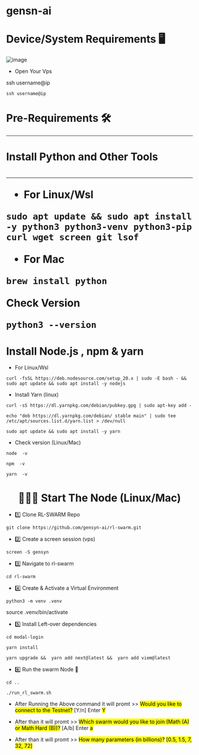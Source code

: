 # gensn-ai


<h1>Device/System Requirements 🖥️</h1>

![image](https://github.com/user-attachments/assets/dc5e5e76-9a27-4779-8ac1-f5a77cc3433e)

* Open Your Vps

ssh username@ip

<!DOCTYPE html>
<html lang="en">
<head>
  <meta charset="UTF-8">

    ssh username@ip
</body>
</html>

<h1>Pre-Requirements 🛠</h1>

<hr>

<h1>Install Python and Other Tools<h1>

<hr>

* For Linux/Wsl

<!DOCTYPE html>
<html lang="en">
<head>
  <meta charset="UTF-8">
  
    sudo apt update && sudo apt install -y python3 python3-venv python3-pip curl wget screen git lsof

</body>
</html>

* For Mac

<!DOCTYPE html>
<html lang="en">
<head>
  <meta charset="UTF-8">

    brew install python

</body>
</html>

Check Version

<!DOCTYPE html>
<html lang="en">
<head>
  <meta charset="UTF-8">

    python3 --version

</body>
</html>

<h1>Install Node.js , npm & yarn</h1>

* For Linux/Wsl

<!DOCTYPE html>
<html lang="en">
<head>
  <meta charset="UTF-8">

    curl -fsSL https://deb.nodesource.com/setup_20.x | sudo -E bash - && sudo apt update && sudo apt install -y nodejs

</body>
</html>

* Install Yarn (linux)

<!DOCTYPE html>
<html lang="en">
<head>
  <meta charset="UTF-8">

    curl -sS https://dl.yarnpkg.com/debian/pubkey.gpg | sudo apt-key add -

</body>
</html>

<!DOCTYPE html>
<html lang="en">
<head>
  <meta charset="UTF-8">

    echo "deb https://dl.yarnpkg.com/debian/ stable main" | sudo tee /etc/apt/sources.list.d/yarn.list > /dev/null

</body>
</html>

<!DOCTYPE html>
<html lang="en">
<head>
  <meta charset="UTF-8">

    sudo apt update && sudo apt install -y yarn

</body>
</html>

* Check version (Linux/Mac)

<!DOCTYPE html>
<html lang="en">
<head>
  <meta charset="UTF-8">

    node  -v

</body>
</html>

<!DOCTYPE html>
<html lang="en">
<head>
  <meta charset="UTF-8">

    npm  -v
</body>
</html>

<!DOCTYPE html>
<html lang="en">
<head>
  <meta charset="UTF-8">

    yarn  -v
    
</body>
</html>

<h1 style="text-align:center;">👨🏻‍💻 Start The Node (Linux/Mac)</h1>

* 1️⃣ Clone RL-SWARM Repo

<!DOCTYPE html>
<html lang="en">
<head>
  <meta charset="UTF-8">

    git clone https://github.com/gensyn-ai/rl-swarm.git
    
</body>
</html>

* 2️⃣ Create a screen session (vps)

<!DOCTYPE html>
<html lang="en">
<head>
  <meta charset="UTF-8">

    screen -S gensyn
    
</body>
</html>


* 3️⃣ Navigate to rl-swarm


<!DOCTYPE html>
<html lang="en">
<head>
  <meta charset="UTF-8">

    cd rl-swarm
    
</body>
</html>

* 4️⃣ Create & Activate a Virtual Environment

<!DOCTYPE html>
<html lang="en">
<head>
  <meta charset="UTF-8">

    python3 -m venv .venv
source .venv/bin/activate
    
</body>
</html>

* 5️⃣ Install Left-over dependencies

<!DOCTYPE html>
<html lang="en">
<head>
  <meta charset="UTF-8">

    cd modal-login
    
</body>
</html>

<!DOCTYPE html>
<html lang="en">
<head>
  <meta charset="UTF-8">

    yarn install
    
</body>
</html>


<!DOCTYPE html>
<html lang="en">
<head>
  <meta charset="UTF-8">

    yarn upgrade &&  yarn add next@latest &&  yarn add viem@latest
    
</body>
</html>


* 6️⃣ Run the swarm Node 🚀

<!DOCTYPE html>
<html lang="en">
<head>
  <meta charset="UTF-8">

    cd ..
    
</body>
</html>

<!DOCTYPE html>
<html lang="en">
<head>
  <meta charset="UTF-8">

    ./run_rl_swarm.sh
    
</body>
</html>

* After Running the Above command it will promt >> <mark>Would you like to connect to the Testnet?</mark> [Y/n] Enter <mark>Y</mark>

* After than it will promt >> <mark>Which swarm would you like to join (Math (A) or Math Hard (B))?</mark> [A/b] Enter <mark>a</mark>

* After than it will promt >> <mark>How many parameters (in billions)?</mark> <mark>[0.5, 1.5, 7, 32, 72]</mark>


